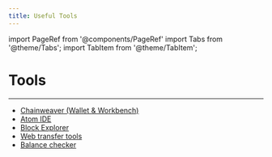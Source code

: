 ```yaml
---
title: Useful Tools
---
```


import PageRef from '@components/PageRef'
import Tabs from '@theme/Tabs';
import TabItem from '@theme/TabItem';

# Tools

---

- [Chainweaver (Wallet & Workbench)](../../basics/chainweaver/chainweaver-user-guide/)
- [Atom IDE](/learn-pact/beginner/atom-sdk)
- [Block Explorer](https://explorer.chainweb.com/mainnet)
- [Web transfer tools](https://transfer.chainweb.com)
- [Balance checker](https://balance.chainweb.com)
